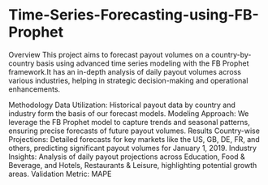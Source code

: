 # Time-Series-Forecasting-using-FB-Prophet
Overview
This project aims to forecast payout volumes on a country-by-country basis using advanced time series modeling with the FB Prophet framework.It has an in-depth analysis of daily payout volumes across various industries, helping in strategic decision-making and operational enhancements.

Methodology
Data Utilization: Historical payout data by country and industry form the basis of our forecast models.
Modeling Approach: We leverage the FB Prophet model to capture trends and seasonal patterns, ensuring precise forecasts of future payout volumes.
Results
Country-wise Projections: Detailed forecasts for key markets like the US, GB, DE, FR, and others, predicting significant payout volumes for January 1, 2019.
Industry Insights: Analysis of daily payout projections across Education, Food & Beverage, and Hotels, Restaurants & Leisure, highlighting potential growth areas.
Validation Metric: MAPE
